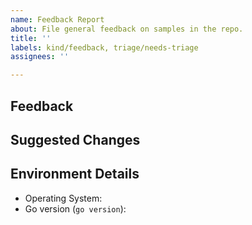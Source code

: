 ```yaml
---
name: Feedback Report
about: File general feedback on samples in the repo.
title: ''
labels: kind/feedback, triage/needs-triage
assignees: ''

---
```


<!-- Please search for any existing issues related to your feedback before creating a new one -->

## Feedback

<!-- leave feedback here -->

## Suggested Changes

<!-- if applicable, leave details on suggestions for change -->

## Environment Details

* Operating System:
* Go version (`go version`): 
